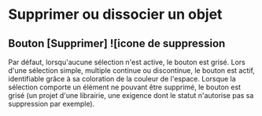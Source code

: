 # Supprimer ou dissocier un objet

## Bouton [Supprimer] ![icone de suppression

Par défaut, lorsqu'aucune sélection n'est active, le bouton est grisé.
Lors d'une sélection simple, multiple continue ou discontinue, le bouton est actif, identifiable grâce à sa coloration de la couleur de l'espace. Lorsque la sélection comporte un élément ne pouvant être supprimé, le bouton est grisé (un projet d'une librairie, une exigence dont le statut n'autorise pas sa suppression par exemple).

<!--stackedit_data:
eyJoaXN0b3J5IjpbMTgxODkyNjk0NiwtODM2ODIxOTk1XX0=
-->